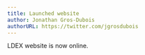 ```yaml
---
title: Launched website
author: Jonathan Gros-Dubois
authorURL: https://twitter.com/jgrosdubois
---
```


LDEX website is now online.
